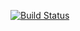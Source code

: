 [![Build Status](https://dev.azure.com/ibimec/IBPM/_apis/build/status/ibpm-api-client?branchName=master)](https://dev.azure.com/ibimec/IBPM/_build/latest?definitionId=15&branchName=master)
